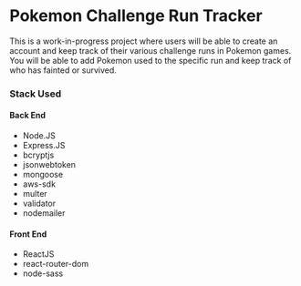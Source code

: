 # Pokemon Challenge Run Tracker

This is a work-in-progress project where users will be able to create an account and keep track of their various challenge runs in Pokemon games. You will be able to add Pokemon used to the specific run and keep track of who has fainted or survived. 

### Stack Used
#### Back End
- Node.JS
- Express.JS
- bcryptjs
- jsonwebtoken
- mongoose
- aws-sdk
- multer
- validator
- nodemailer

#### Front End
- ReactJS
- react-router-dom
- node-sass